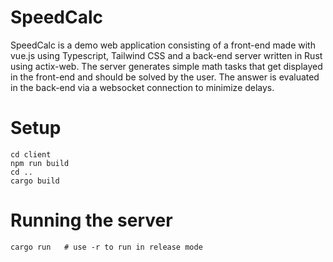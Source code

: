 # SpeedCalc
SpeedCalc is a demo web application consisting of a front-end made with vue.js using Typescript, Tailwind CSS and a back-end server written in Rust using actix-web. The server generates simple math tasks that get displayed in the front-end and should be solved by the user. The answer is evaluated in the back-end via a websocket connection to minimize delays.

# Setup
```
cd client
npm run build
cd ..
cargo build
```

# Running the server
```
cargo run   # use -r to run in release mode
```